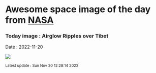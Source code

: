 
# Awesome space image of the day from [NASA](https://api.nasa.gov/)

### Today image : Airglow Ripples over Tibet
Date : 2022-11-20

![](https://apod.nasa.gov/apod/image/2211/rippledsky_dai_960.jpg)

<small>Latest update : Sun Nov 20 12:28:14 2022</small>
        